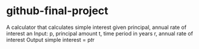 # github-final-project
 A calculator that calculates simple interest given principal, annual rate of interest an
 Input:
   p, principal amount
   t, time period in years
   r, annual rate of interest
 Output
   simple interest = p*t*r

